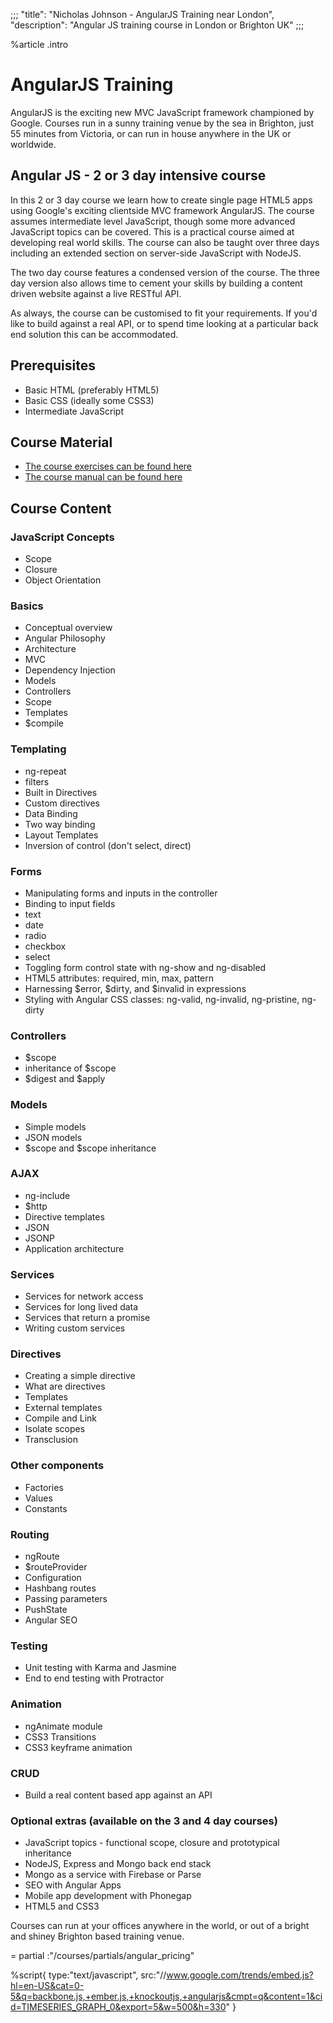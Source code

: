 ;;;
"title": "Nicholas Johnson - AngularJS Training near London",
"description": "Angular JS training course in London or Brighton UK"
;;;

%article
.intro

# AngularJS Training

AngularJS is the exciting new MVC JavaScript framework championed by Google. Courses run in a sunny training venue by the sea in Brighton, just 55 minutes from Victoria, or can run in house anywhere in the UK or worldwide.



## Angular JS - 2 or 3 day intensive course

In this 2 or 3 day course we learn how to create single page HTML5 apps using Google's exciting clientside MVC framework AngularJS. The course assumes intermediate level JavaScript, though some more advanced JavaScript topics can be covered. This is a practical course aimed at developing real world skills. The course can also be taught over three days including an extended section on server-side JavaScript with NodeJS.

The two day course features a condensed version of the course. The three day version also allows time to cement your skills by building a content driven website against a live RESTful API.

As always, the course can be customised to fit your requirements. If you'd like to build against a real API, or to spend time looking at a particular back end solution this can be accommodated.

## Prerequisites

* Basic HTML (preferably HTML5)
* Basic CSS (ideally some CSS3)
* Intermediate JavaScript

## Course Material

* [The course exercises can be found here](/courses/angularjs/exercises/)
* [The course manual can be found here](/angular-book/)

## Course Content

### JavaScript Concepts

* Scope
* Closure
* Object Orientation

### Basics

* Conceptual overview
* Angular Philosophy
* Architecture
* MVC
* Dependency Injection
* Models
* Controllers
* Scope
* Templates
* $compile

### Templating

* ng-repeat
* filters
* Built in Directives
* Custom directives
* Data Binding
* Two way binding
* Layout Templates
* Inversion of control (don't select, direct)

### Forms

* Manipulating forms and inputs in the controller
* Binding to input fields
* text
* date
* radio
* checkbox
* select
* Toggling form control state with ng-show and ng-disabled
* HTML5 attributes: required, min, max, pattern
* Harnessing $error, $dirty, and $invalid in expressions
* Styling with Angular CSS classes: ng-valid, ng-invalid, ng-pristine, ng-dirty


### Controllers

* $scope
* inheritance of $scope
* $digest and $apply

### Models

* Simple models
* JSON models
* $scope and $scope inheritance

### AJAX

* ng-include
* $http
* Directive templates
* JSON
* JSONP
* Application architecture

### Services

* Services for network access
* Services for long lived data
* Services that return a promise
* Writing custom services

### Directives

* Creating a simple directive
* What are directives
* Templates
* External templates
* Compile and Link
* Isolate scopes
* Transclusion

### Other components

* Factories
* Values
* Constants

### Routing

* ngRoute
* $routeProvider
* Configuration
* Hashbang routes
* Passing parameters
* PushState
* Angular SEO

### Testing

* Unit testing with Karma and Jasmine
* End to end testing with Protractor

### Animation

* ngAnimate module
* CSS3 Transitions
* CSS3 keyframe animation

### CRUD

* Build a real content based app against an API

### Optional extras (available on the 3 and 4 day courses)

* JavaScript topics - functional scope, closure and prototypical inheritance
* NodeJS, Express and Mongo back end stack
* Mongo as a service with Firebase or Parse
* SEO with Angular Apps
* Mobile app development with Phonegap
* HTML5 and CSS3

Courses can run at your offices anywhere in the world, or out of a bright and shiney Brighton based training venue.


= partial :"/courses/partials/angular_pricing"

%script{ type:"text/javascript", src:"//www.google.com/trends/embed.js?hl=en-US&cat=0-5&q=backbone.js,+ember.js,+knockoutjs,+angularjs&cmpt=q&content=1&cid=TIMESERIES_GRAPH_0&export=5&w=500&h=330" }
